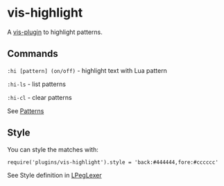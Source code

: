 # vis-highlight

A [vis-plugin](https://github.com/martanne/vis/wiki/Plugins/) to highlight patterns.

## Commands
 
`:hi [pattern] (on/off)` - highlight text with Lua pattern

`:hi-ls` - list patterns

`:hi-cl` - clear patterns

See [Patterns](https://www.lua.org/pil/20.2.html)

## Style

You can style the matches with:

```
require('plugins/vis-highlight').style = 'back:#444444,fore:#cccccc'
```

See Style definition in [LPegLexer](https://scintilla.sourceforge.io/LPegLexer.html)
